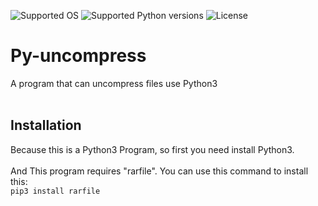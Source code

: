 ![Supported OS](https://img.shields.io/badge/Supported%20OS-Linux-blue.svg)
![Supported Python versions](https://img.shields.io/badge/Python-3.4-brightgreen.svg)
![License](https://img.shields.io/hexpm/l/plug.svg)
# Py-uncompress
A program that can uncompress files use Python3<br>
<br>

## Installation
Because this is a Python3 Program, so first you need install Python3.<br>
<br>
And This program requires "rarfile". You can use this command to install this: <br>
`pip3 install rarfile`
